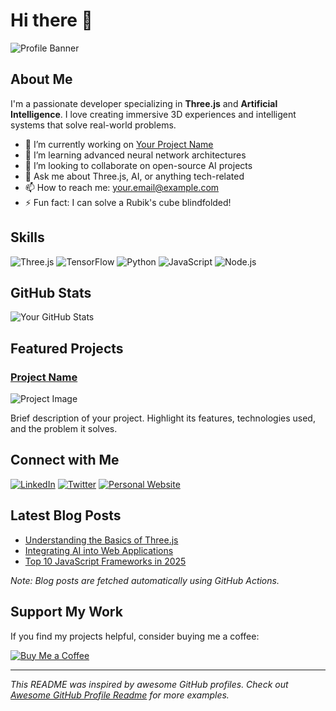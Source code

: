 # Hi there 👋

![Profile Banner](https://your-image-url.com/banner.png)

## About Me

I'm a passionate developer specializing in **Three.js** and **Artificial Intelligence**. I love creating immersive 3D experiences and intelligent systems that solve real-world problems.

- 🔭 I’m currently working on [Your Project Name](https://github.com/yourusername/yourproject)
- 🌱 I’m learning advanced neural network architectures
- 👯 I’m looking to collaborate on open-source AI projects
- 💬 Ask me about Three.js, AI, or anything tech-related
- 📫 How to reach me: [your.email@example.com](mailto:your.email@example.com)
- ⚡ Fun fact: I can solve a Rubik's cube blindfolded!

## Skills

![Three.js](https://img.shields.io/badge/Three.js-black?style=for-the-badge&logo=three.js)
![TensorFlow](https://img.shields.io/badge/TensorFlow-orange?style=for-the-badge&logo=tensorflow)
![Python](https://img.shields.io/badge/Python-blue?style=for-the-badge&logo=python)
![JavaScript](https://img.shields.io/badge/JavaScript-yellow?style=for-the-badge&logo=javascript)
![Node.js](https://img.shields.io/badge/Node.js-green?style=for-the-badge&logo=node.js)

## GitHub Stats

![Your GitHub Stats](https://github-readme-stats.vercel.app/api?username=yourusername&show_icons=true&theme=radical)

## Featured Projects

### [Project Name](https://github.com/yourusername/projectname)

![Project Image](https://your-image-url.com/project.png)

Brief description of your project. Highlight its features, technologies used, and the problem it solves.

## Connect with Me

[![LinkedIn](https://img.shields.io/badge/LinkedIn-blue?style=for-the-badge&logo=linkedin)](https://linkedin.com/in/yourusername)
[![Twitter](https://img.shields.io/badge/Twitter-blue?style=for-the-badge&logo=twitter)](https://twitter.com/yourusername)
[![Personal Website](https://img.shields.io/badge/Website-black?style=for-the-badge&logo=web)](https://yourwebsite.com)

## Latest Blog Posts

<!-- BLOG-POST-LIST:START -->
- [Understanding the Basics of Three.js](https://yourblog.com/threejs-basics)
- [Integrating AI into Web Applications](https://yourblog.com/ai-web-apps)
- [Top 10 JavaScript Frameworks in 2025](https://yourblog.com/top-js-frameworks-2025)
<!-- BLOG-POST-LIST:END -->

*Note: Blog posts are fetched automatically using GitHub Actions.*

## Support My Work

If you find my projects helpful, consider buying me a coffee:

[![Buy Me a Coffee](https://img.shields.io/badge/Buy%20Me%20a%20Coffee-orange?style=for-the-badge&logo=buy-me-a-coffee)](https://buymeacoffee.com/yourusername)

---

*This README was inspired by awesome GitHub profiles. Check out [Awesome GitHub Profile Readme](https://github.com/abhisheknaiidu/awesome-github-profile-readme) for more examples.*